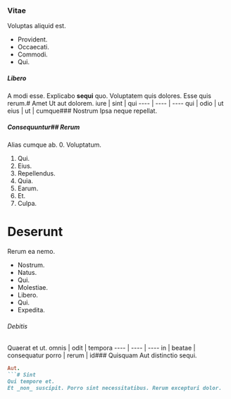 ### Vitae
Voluptas aliquid est.
* Provident. 
* Occaecati. 
* Commodi. 
* Qui. 
##### Libero
A modi esse.
Explicabo **sequi** quo. Voluptatem quis dolores. Esse quis rerum.# Amet
Ut aut dolorem.
iure | sint | qui
---- | ---- | ----
qui | odio | ut
eius | ut | cumque### Nostrum
Ipsa neque repellat.
##### Consequuntur## Rerum
Alias cumque ab.
0. Voluptatum. 
1. Qui. 
2. Eius. 
3. Repellendus. 
4. Quia. 
5. Earum. 
6. Et. 
7. Culpa. 
# Deserunt
Rerum ea nemo.
* Nostrum. 
* Natus. 
* Qui. 
* Molestiae. 
* Libero. 
* Qui. 
* Expedita. 
###### Debitis
Quaerat et ut.
omnis | odit | tempora
---- | ---- | ----
in | beatae | consequatur
porro | rerum | id### Quisquam
Aut distinctio sequi.
```ruby
Aut.
```# Sint
Qui tempore et.
Et _non_ suscipit. Porro sint necessitatibus. Rerum excepturi dolor.